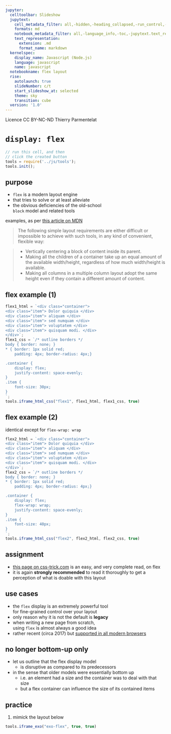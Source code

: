 ```yaml
---
jupyter:
  celltoolbar: Slideshow
  jupytext:
    cell_metadata_filter: all,-hidden,-heading_collapsed,-run_control,-trusted
    formats: md
    notebook_metadata_filter: all,-language_info,-toc,-jupytext.text_representation.jupytext_version,-jupytext.text_representation.format_version
    text_representation:
      extension: .md
      format_name: markdown
  kernelspec:
    display_name: Javascript (Node.js)
    language: javascript
    name: javascript
  notebookname: flex layout
  rise:
    autolaunch: true
    slideNumber: c/t
    start_slideshow_at: selected
    theme: sky
    transition: cube
  version: '1.0'
---
```


<div class="licence">
<span>Licence CC BY-NC-ND</span>
<span>Thierry Parmentelat</span>
</div>

<!-- #region slideshow={"slide_type": ""} -->
# `display: flex` 
<!-- #endregion -->

```javascript
// run this cell, and then 
// click the created button
tools = require('../js/tools');
tools.init();
```

<!-- #region slideshow={"slide_type": "slide"} -->
## purpose
<!-- #endregion -->

<!-- #region slideshow={"slide_type": ""} -->
* `flex` is a modern layout engine  
* that tries to solve or at least alleviate  
* the obvious deficiencies of the old-school  
 `block` model and related tools
<!-- #endregion -->

<!-- #region slideshow={"slide_type": "slide"} -->
examples, as per [this article on MDN](https://developer.mozilla.org/en-US/docs/Learn/CSS/CSS_layout/Flexbox)
> The following simple layout requirements are either difficult or impossible to achieve with such tools, in any kind of convenient, flexible way:

> * Vertically centering a block of content inside its parent.
> * Making all the children of a container take up an equal amount of the available width/height, regardless of how much width/height is available.
> * Making all columns in a multiple column layout adopt the same height even if they contain a different amount of content.
<!-- #endregion -->

<!-- #region slideshow={"slide_type": "slide"} -->
## flex example (1)
<!-- #endregion -->

```javascript hide_input=true
flex1_html = `<div class="container">
<div class="item"> Dolor quiquia </div>
<div class="item"> aliquam </div>
<div class="item"> sed numquam </div>
<div class="item"> voluptatem </div>
<div class="item"> quisquam modi. </div>
</div>`;
flex1_css = `/* outline borders */
body { border: none; }
* { border: 1px solid red;
    padding: 4px; border-radius: 4px;}

.container {
    display: flex;
    justify-content: space-evenly;
}
.item {
    font-size: 30px;
}
`;
tools.iframe_html_css("flex1", flex1_html, flex1_css, true)
```

<!-- #region slideshow={"slide_type": "slide"} -->
## flex example (2)

identical except for `flex-wrap: wrap`
<!-- #endregion -->

```javascript hide_input=true slideshow={"slide_type": "slide"}
flex2_html = `<div class="container">
<div class="item"> Dolor quiquia </div>
<div class="item"> aliquam </div>
<div class="item"> sed numquam </div>
<div class="item"> voluptatem </div>
<div class="item"> quisquam modi. </div>
</div>`;
flex2_css = `/* outline borders */
body { border: none; }
* { border: 1px solid red;
    padding: 4px; border-radius: 4px;}

.container {
    display: flex;
    flex-wrap: wrap;
    justify-content: space-evenly;
}
.item {
    font-size: 40px;
}
`;
tools.iframe_html_css("flex2", flex2_html, flex2_css, true)
```

<!-- #region slideshow={"slide_type": "slide"} -->
## assignment

* [this page on css-trick.com](https://css-tricks.com/snippets/css/a-guide-to-flexbox/) is an easy, and very complete read, on flex
* it is again **strongly recommended** to read it thoroughly
  to get a perception of what is doable with this layout
<!-- #endregion -->

<!-- #region slideshow={"slide_type": "slide"} -->
## use cases
<!-- #endregion -->

* the `flex` display is an extremely powerful tool  
  for fine-grained control over your layout
* only reason why it is not the default is **legacy**
* when writing a new page from scratch,  
  using `flex` is almost always a good idea
* rather recent (circa 2017) but [supported in all modern browsers](https://caniuse.com/#feat=flexbox)

<!-- #region slideshow={"slide_type": "slide"} -->
## no longer bottom-up only
<!-- #endregion -->

* let us outline that the flex display model
  * is disruptive as compared to its predecessors
* in the sense that older models were essentially bottom up
  * i.e. an element had a size and the container was to deal with that size
  * but a flex container can influence the size of its contained items

<!-- #region slideshow={"slide_type": "slide"} -->
## practice
<!-- #endregion -->

1. mimick the layout below

```javascript hide_input=true
tools.iframe_exo("exo-flex", true, true)
```
